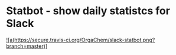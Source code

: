# Statbot - show daily statistcs for Slack
[![a(https://secure.travis-ci.org/OrgaChem/slack-statbot.png?branch=master)]](https://travis-ci.org/OrgaChem/slack-statbot)
